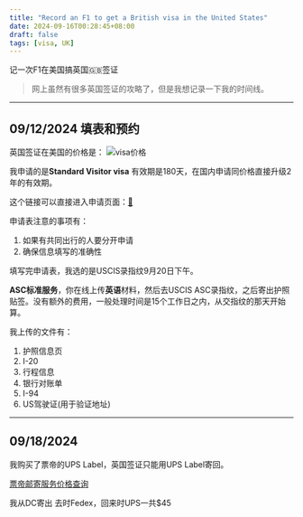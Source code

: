 ```yaml
---
title: "Record an F1 to get a British visa in the United States"
date: 2024-09-16T00:28:45+08:00
draft: false
tags: [visa, UK]
---
```


记一次F1在美国搞英国🇬🇧签证
> 网上虽然有很多英国签证的攻略了，但是我想记录一下我的时间线。
- - -
## 09/12/2024 填表和预约
英国签证在美国的价格是：
![visa价格](https://yun.cmand.top/uploads/blog/visa.png "价格")

我申请的是**Standard Visitor visa** 有效期是180天，在国内申请同价格直接升级2年的有效期。

这个链接可以直接进入申请页面：[🔗](https://visas-immigration.service.gov.uk/apply-visa-type/visit)

申请表注意的事项有：
1. 如果有共同出行的人要分开申请
2. 确保信息填写的准确性

填写完申请表，我选的是USCIS录指纹9月20日下午。

**ASC标准服务**，你在线上传**英语**材料，然后去USCIS ASC录指纹，之后寄出护照贴签。没有额外的费用，一般处理时间是15个工作日之内，从交指纹的那天开始算。

 我上传的文件有：
1. 护照信息页
2. I-20 
3. 行程信息
4. 银行对账单
5. I-94
6. US驾驶证(用于验证地址)
- - -
## 09/18/2024 
我购买了票帝的UPS Label，英国签证只能用UPS Label寄回。

[票帝邮寄服务价格查询](https://docs.google.com/spreadsheets/d/1zfc-xUQgRe-Dt4i2U23S59GWOXD1LPompKMI-w2ULfM/edit)

我从DC寄出 去时Fedex，回来时UPS一共$45


